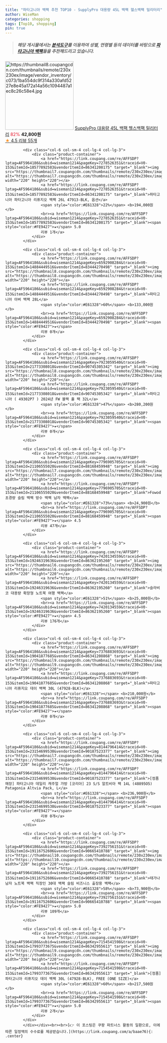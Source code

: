 ```yaml
---
title: "파타고니아 백팩 추천 TOP10 - SupplyPro 대용량 45L 백팩 헬스백팩 밀리터리"
author: WiseMan
categories: shopping
tags: [Top10, shopping]
pin: true
---
```


> ##### 해당 게시물에서는 [**분석도구**](https://itemscout.io/)를 이용하여 **성별**, **연령별** 등의 데이터를 바탕으로 [**파타고니아 백팩**](https://link.coupang.com/a/baae76)들을 추천해드리고 있습니다.
<div class="container"><div class="row">
            <div class="col-6 col-sm-4 col-lg-4 col-lg-3">
                <div class="product-container">
                    <a href="https://link.coupang.com/re/AFFSDP?lptag=AF5964186&subid=wiseman1214&pageKey=8090139052&traceid=V0-153&itemId=22846811523&vendorItemId=89717373889" target="_blank"><img src="https://thumbnail8.coupangcdn.com/thumbnails/remote/230x230ex/image/vendor_inventory/c073/1ba554dc9f314a330afd5227e8e45a172a14a56c1094487a1ec8c26c58e4.jpg" alt="https://thumbnail8.coupangcdn.com/thumbnails/remote/230x230ex/image/vendor_inventory/c073/1ba554dc9f314a330afd5227e8e45a172a14a56c1094487a1ec8c26c58e4.jpg" width="220" height="220"></a>
                    <a href="https://link.coupang.com/re/AFFSDP?lptag=AF5964186&subid=wiseman1214&pageKey=8090139052&traceid=V0-153&itemId=22846811523&vendorItemId=89717373889" target="_blank">SupplyPro 대용량 45L 백팩 헬스백팩 밀리터리</a>
                    <span style="color:#E61328">82%</span> <b>42,800원</b>
                    <br><a href="https://link.coupang.com/re/AFFSDP?lptag=AF5964186&subid=wiseman1214&pageKey=8090139052&traceid=V0-153&itemId=22846811523&vendorItemId=89717373889" target="_blank"><span style="color:#FE9427">★</span> 4.5
                    리뷰 55개</a>
                </div>
            </div>
            
            <div class="col-6 col-sm-4 col-lg-4 col-lg-3">
                <div class="product-container">
                    <a href="https://link.coupang.com/re/AFFSDP?lptag=AF5964186&subid=wiseman1214&pageKey=7278526351&traceid=V0-153&itemId=18577892583&vendorItemId=86341208175" target="_blank"><img src="https://thumbnail7.coupangcdn.com/thumbnails/remote/230x230ex/image/vendor_inventory/5f84/4f02d69afb65c031b1ff2f2bee8aa70a46a3d7b96c8fc565ad4358b5863c.jpg" alt="https://thumbnail7.coupangcdn.com/thumbnails/remote/230x230ex/image/vendor_inventory/5f84/4f02d69afb65c031b1ff2f2bee8aa70a46a3d7b96c8fc565ad4358b5863c.jpg" width="220" height="220"></a>
                    <a href="https://link.coupang.com/re/AFFSDP?lptag=AF5964186&subid=wiseman1214&pageKey=7278526351&traceid=V0-153&itemId=18577892583&vendorItemId=86341208175" target="_blank">파타고니아 파타고니아 리퓨지오 백팩 26L 47913-BLK, 옵션</a>
                    <span style="color:#E61328">22%</span> <b>194,000원</b>
                    <br><a href="https://link.coupang.com/re/AFFSDP?lptag=AF5964186&subid=wiseman1214&pageKey=7278526351&traceid=V0-153&itemId=18577892583&vendorItemId=86341208175" target="_blank"><span style="color:#FE9427">★</span> 5.0
                    리뷰 1개</a>
                </div>
            </div>
            
            <div class="col-6 col-sm-4 col-lg-4 col-lg-3">
                <div class="product-container">
                    <a href="https://link.coupang.com/re/AFFSDP?lptag=AF5964186&subid=wiseman1214&pageKey=6592908284&traceid=V0-153&itemId=14884449516&vendorItemId=83444270498" target="_blank"><img src="https://thumbnail8.coupangcdn.com/thumbnails/remote/230x230ex/image/vendor_inventory/d60c/334ff4ef4b8a53fb0fec53f4f2644414a07870a1aaca81edefc49a2d67ca.jpg" alt="https://thumbnail8.coupangcdn.com/thumbnails/remote/230x230ex/image/vendor_inventory/d60c/334ff4ef4b8a53fb0fec53f4f2644414a07870a1aaca81edefc49a2d67ca.jpg" width="220" height="220"></a>
                    <a href="https://link.coupang.com/re/AFFSDP?lptag=AF5964186&subid=wiseman1214&pageKey=6592908284&traceid=V0-153&itemId=14884449516&vendorItemId=83444270498" target="_blank">파타고니아 아버 백팩 28L</a>
                    <span style="color:#E61328">60%</span> <b>133,000원</b>
                    <br><a href="https://link.coupang.com/re/AFFSDP?lptag=AF5964186&subid=wiseman1214&pageKey=6592908284&traceid=V0-153&itemId=14884449516&vendorItemId=83444270498" target="_blank"><span style="color:#FE9427">★</span> 
                    리뷰 0개</a>
                </div>
            </div>
            
            <div class="col-6 col-sm-4 col-lg-4 col-lg-3">
                <div class="product-container">
                    <a href="https://link.coupang.com/re/AFFSDP?lptag=AF5964186&subid=wiseman1214&pageKey=7923059540&traceid=V0-153&itemId=21773308018&vendorItemId=90745305342" target="_blank"><img src="https://thumbnail8.coupangcdn.com/thumbnails/remote/230x230ex/image/vendor_inventory/7fd1/1a118c85dab0bc9a051af579e2d6e9addf45a78df0ddcf358914a2ea7d05.jpg" alt="https://thumbnail8.coupangcdn.com/thumbnails/remote/230x230ex/image/vendor_inventory/7fd1/1a118c85dab0bc9a051af579e2d6e9addf45a78df0ddcf358914a2ea7d05.jpg" width="220" height="220"></a>
                    <a href="https://link.coupang.com/re/AFFSDP?lptag=AF5964186&subid=wiseman1214&pageKey=7923059540&traceid=V0-153&itemId=21773308018&vendorItemId=90745305342" target="_blank">파타고니아 ( 49302P7 ) 2024년 FW 블랙 홀 팩 32L</a>
                    <span style="color:#E61328">47%</span> <b>280,200원</b>
                    <br><a href="https://link.coupang.com/re/AFFSDP?lptag=AF5964186&subid=wiseman1214&pageKey=7923059540&traceid=V0-153&itemId=21773308018&vendorItemId=90745305342" target="_blank"><span style="color:#FE9427">★</span> 
                    리뷰 0개</a>
                </div>
            </div>
            
            <div class="col-6 col-sm-4 col-lg-4 col-lg-3">
                <div class="product-container">
                    <a href="https://link.coupang.com/re/AFFSDP?lptag=AF5964186&subid=wiseman1214&pageKey=7796905705&traceid=V0-153&itemId=21106555020&vendorItemId=88168459948" target="_blank"><img src="https://thumbnail7.coupangcdn.com/thumbnails/remote/230x230ex/image/vendor_inventory/39e6/e45c526a9d760702fbfa39f59d4b48ab920912380c270d036e5075545df9.jpg" alt="https://thumbnail7.coupangcdn.com/thumbnails/remote/230x230ex/image/vendor_inventory/39e6/e45c526a9d760702fbfa39f59d4b48ab920912380c270d036e5075545df9.jpg" width="220" height="220"></a>
                    <a href="https://link.coupang.com/re/AFFSDP?lptag=AF5964186&subid=wiseman1214&pageKey=7796905705&traceid=V0-153&itemId=21106555020&vendorItemId=88168459948" target="_blank">Fowod 초경량 슬림 백팩 방수 백팩 남자 백팩</a>
                    <span style="color:#E61328">73%</span> <b>24,900원</b>
                    <br><a href="https://link.coupang.com/re/AFFSDP?lptag=AF5964186&subid=wiseman1214&pageKey=7796905705&traceid=V0-153&itemId=21106555020&vendorItemId=88168459948" target="_blank"><span style="color:#FE9427">★</span> 4.5
                    리뷰 47개</a>
                </div>
            </div>
            
            <div class="col-6 col-sm-4 col-lg-4 col-lg-3">
                <div class="product-container">
                    <a href="https://link.coupang.com/re/AFFSDP?lptag=AF5964186&subid=wiseman1214&pageKey=7420134559&traceid=V0-153&itemId=19246319636&vendorItemId=86362195260" target="_blank"><img src="https://thumbnail6.coupangcdn.com/thumbnails/remote/230x230ex/image/vendor_inventory/14dc/cf40c4db7d483f514d5944db35855846bab8f965ae028bf94f9b95933bf7.jpg" alt="https://thumbnail6.coupangcdn.com/thumbnails/remote/230x230ex/image/vendor_inventory/14dc/cf40c4db7d483f514d5944db35855846bab8f965ae028bf94f9b95933bf7.jpg" width="220" height="220"></a>
                    <a href="https://link.coupang.com/re/AFFSDP?lptag=AF5964186&subid=wiseman1214&pageKey=7420134559&traceid=V0-153&itemId=19246319636&vendorItemId=86362195260" target="_blank">슬라비코 대용량 확장형 노트북 여행 백팩</a>
                    <span style="color:#E61328">51%</span> <b>25,000원</b>
                    <br><a href="https://link.coupang.com/re/AFFSDP?lptag=AF5964186&subid=wiseman1214&pageKey=7420134559&traceid=V0-153&itemId=19246319636&vendorItemId=86362195260" target="_blank"><span style="color:#FE9427">★</span> 4.5
                    리뷰 176개</a>
                </div>
            </div>
            
            <div class="col-6 col-sm-4 col-lg-4 col-lg-3">
                <div class="product-container">
                    <a href="https://link.coupang.com/re/AFFSDP?lptag=AF5964186&subid=wiseman1214&pageKey=7376883693&traceid=V0-153&itemId=19041877685&vendorItemId=86341208868" target="_blank"><img src="https://thumbnail9.coupangcdn.com/thumbnails/remote/230x230ex/image/vendor_inventory/4a47/6c6db2dcf9c4c9408796b42b5e84d5ee3c8ead078dc2a3c475b6c780a223.jpg" alt="https://thumbnail9.coupangcdn.com/thumbnails/remote/230x230ex/image/vendor_inventory/4a47/6c6db2dcf9c4c9408796b42b5e84d5ee3c8ead078dc2a3c475b6c780a223.jpg" width="220" height="220"></a>
                    <a href="https://link.coupang.com/re/AFFSDP?lptag=AF5964186&subid=wiseman1214&pageKey=7376883693&traceid=V0-153&itemId=19041877685&vendorItemId=86341208868" target="_blank">파타고니아 리퓨지오 데이 백팩 30L (47928-BLK)</a>
                    <span style="color:#E61328"></span> <b>210,000원</b>
                    <br><a href="https://link.coupang.com/re/AFFSDP?lptag=AF5964186&subid=wiseman1214&pageKey=7376883693&traceid=V0-153&itemId=19041877685&vendorItemId=86341208868" target="_blank"><span style="color:#FE9427">★</span> 
                    리뷰 0개</a>
                </div>
            </div>
            
            <div class="col-6 col-sm-4 col-lg-4 col-lg-3">
                <div class="product-container">
                    <a href="https://link.coupang.com/re/AFFSDP?lptag=AF5964186&subid=wiseman1214&pageKey=8144796414&traceid=V0-153&itemId=23154699530&vendorItemId=90187523377" target="_blank"><img src="https://thumbnail7.coupangcdn.com/thumbnails/remote/230x230ex/image/vendor_inventory/8e31/a213c24b9f234ae3ae99f3f9d3b638dbd3954d80e79a182caade563aba1e.jpg" alt="https://thumbnail7.coupangcdn.com/thumbnails/remote/230x230ex/image/vendor_inventory/8e31/a213c24b9f234ae3ae99f3f9d3b638dbd3954d80e79a182caade563aba1e.jpg" width="220" height="220"></a>
                    <a href="https://link.coupang.com/re/AFFSDP?lptag=AF5964186&subid=wiseman1214&pageKey=8144796414&traceid=V0-153&itemId=23154699530&vendorItemId=90187523377" target="_blank">[정품매장] 파타고니아 데일리 캐주얼 가방 [코리아] 23 S/S 알트비아 팩 14L (48895O5) Patagonia Altvia Pack, L</a>
                    <span style="color:#E61328"></span> <b>236,900원</b>
                    <br><a href="https://link.coupang.com/re/AFFSDP?lptag=AF5964186&subid=wiseman1214&pageKey=8144796414&traceid=V0-153&itemId=23154699530&vendorItemId=90187523377" target="_blank"><span style="color:#FE9427">★</span> 
                    리뷰 0개</a>
                </div>
            </div>
            
            <div class="col-6 col-sm-4 col-lg-4 col-lg-3">
                <div class="product-container">
                    <a href="https://link.coupang.com/re/AFFSDP?lptag=AF5964186&subid=wiseman1214&pageKey=7392756151&traceid=V0-153&itemId=19116752606&vendorItemId=90665410788" target="_blank"><img src="https://thumbnail10.coupangcdn.com/thumbnails/remote/230x230ex/image/vendor_inventory/9414/c4ec0a7719d18bfbc7eab285616ae14ba8d4670e89200d15c914a344912d.png" alt="https://thumbnail10.coupangcdn.com/thumbnails/remote/230x230ex/image/vendor_inventory/9414/c4ec0a7719d18bfbc7eab285616ae14ba8d4670e89200d15c914a344912d.png" width="220" height="220"></a>
                    <a href="https://link.coupang.com/re/AFFSDP?lptag=AF5964186&subid=wiseman1214&pageKey=7392756151&traceid=V0-153&itemId=19116752606&vendorItemId=90665410788" target="_blank">태가나 남자 노트북 백팩 직장인 30대 백팩 슬림 비즈니스 출장용 백팩</a>
                    <span style="color:#E61328">58%</span> <b>73,900원</b>
                    <br><a href="https://link.coupang.com/re/AFFSDP?lptag=AF5964186&subid=wiseman1214&pageKey=7392756151&traceid=V0-153&itemId=19116752606&vendorItemId=90665410788" target="_blank"><span style="color:#FE9427">★</span> 5.0
                    리뷰 109개</a>
                </div>
            </div>
            
            <div class="col-6 col-sm-4 col-lg-4 col-lg-3">
                <div class="product-container">
                    <a href="https://link.coupang.com/re/AFFSDP?lptag=AF5964186&subid=wiseman1214&pageKey=7154541598&traceid=V0-153&itemId=17993773675&vendorItemId=86342955613" target="_blank"><img src="https://thumbnail9.coupangcdn.com/thumbnails/remote/230x230ex/image/vendor_inventory/0e5f/4ae38c8809ae61e1248cfbac2d27abb607780c279b0c702765d9b71f249d.jpg" alt="https://thumbnail9.coupangcdn.com/thumbnails/remote/230x230ex/image/vendor_inventory/0e5f/4ae38c8809ae61e1248cfbac2d27abb607780c279b0c702765d9b71f249d.jpg" width="220" height="220"></a>
                    <a href="https://link.coupang.com/re/AFFSDP?lptag=AF5964186&subid=wiseman1214&pageKey=7154541598&traceid=V0-153&itemId=17993773675&vendorItemId=86342955613" target="_blank">[정품] 파타고니아 리퓨지오 데이 백팩 30L (47928-BLK), FREE (ONE SIZE)</a>
                    <span style="color:#E61328">60%</span> <b>217,500원</b>
                    <br><a href="https://link.coupang.com/re/AFFSDP?lptag=AF5964186&subid=wiseman1214&pageKey=7154541598&traceid=V0-153&itemId=17993773675&vendorItemId=86342955613" target="_blank"><span style="color:#FE9427">★</span> 5.0
                    리뷰 2개</a>
                </div>
            </div>
            </div></div><br><br>[👉 이 포스팅은 쿠팡 파트너스 활동의 일환으로, 이에 따른 일정액의 수수료를 제공받습니다.](https://link.coupang.com/a/baae76){: .center}